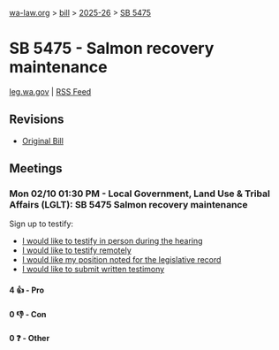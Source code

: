 [wa-law.org](/) > [bill](/bill/) > [2025-26](/bill/2025-26/) > [SB 5475](/bill/2025-26/sb/5475/)

# SB 5475 - Salmon recovery maintenance
[leg.wa.gov](https://app.leg.wa.gov/billsummary?BillNumber=5475&Year=2025&Initiative=false) | [RSS Feed](./rss.xml)

## Revisions
* [Original Bill](1/)

## Meetings
### Mon 02/10 01:30 PM - Local Government, Land Use & Tribal Affairs (LGLT): SB 5475 Salmon recovery maintenance
Sign up to testify:
* [I would like to testify in person during the hearing](https://app.leg.wa.gov/csi/Testifier/Add?chamber=House&mId=32718&aId=163580&caId=25719&tId=1)
* [I would like to testify remotely](https://app.leg.wa.gov/csi/Testifier/Add?chamber=House&mId=32718&aId=163580&caId=25719&tId=2)
* [I would like my position noted for the legislative record](https://app.leg.wa.gov/csi/Testifier/Add?chamber=House&mId=32718&aId=163580&caId=25719&tId=3)
* [I would like to submit written testimony](https://app.leg.wa.gov/csi/Testifier/Add?chamber=House&mId=32718&aId=163580&caId=25719&tId=4)

#### 4 👍 - Pro

#### 0 👎 - Con

#### 0 ❓ - Other
